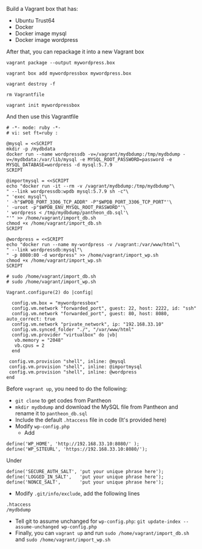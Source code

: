 Build a Vagrant box that has:
* Ubuntu Trust64
* Docker
* Docker image mysql
* Docker image wordpress
  
After that, you can repackage it into a new Vagrant box

`vagrant package --output mywordpress.box`

`vagrant box add mywordpressbox mywordpress.box`

`vagrant destroy -f`

`rm Vagrantfile`

`vagrant init mywordpressbox`

And then use this Vagrantfile

```
# -*- mode: ruby -*-
# vi: set ft=ruby :

@mysql = <<SCRIPT
mkdir -p /mydbdata
docker run --name wordpressdb -v=/vagrant/mydbdump:/tmp/mydbdump -v=/mydbdata:/var/lib/mysql -e MYSQL_ROOT_PASSWORD=password -e MYSQL_DATABASE=wordpress -d mysql:5.7.9
SCRIPT

@importmysql = <<SCRIPT
echo "docker run -it --rm -v /vagrant/mydbdump:/tmp/mydbdump"\
" --link wordpressdb:wpdb mysql:5.7.9 sh -c"\
" 'exec mysql"\
' -h"$WPDB_PORT_3306_TCP_ADDR" -P"$WPDB_PORT_3306_TCP_PORT"'\
' -uroot -p"$WPDB_ENV_MYSQL_ROOT_PASSWORD"'\
' wordpress < /tmp/mydbdump/pantheon_db.sql'\
"'" >> /home/vagrant/import_db.sh
chmod +x /home/vagrant/import_db.sh
SCRIPT

@wordpress = <<SCRIPT
echo "docker run --name my-wordpress -v /vagrant:/var/www/html"\
" --link wordpressdb:mysql"\
" -p 8080:80 -d wordpress" >> /home/vagrant/import_wp.sh
chmod +x /home/vagrant/import_wp.sh
SCRIPT

# sudo /home/vagrant/import_db.sh
# sudo /home/vagrant/import_wp.sh

Vagrant.configure(2) do |config|

  config.vm.box = "mywordpressbox"
  config.vm.network "forwarded_port", guest: 22, host: 2222, id: "ssh"
  config.vm.network "forwarded_port", guest: 80, host: 8080, auto_correct: true
  config.vm.network "private_network", ip: "192.168.33.10"
  config.vm.synced_folder "./", "/var/www/html"
  config.vm.provider "virtualbox" do |vb|
   vb.memory = "2048"
   vb.cpus = 2
  end

 config.vm.provision "shell", inline: @mysql
 config.vm.provision "shell", inline: @importmysql
 config.vm.provision "shell", inline: @wordpress
end
```

Before `vagrant up`, you need to do the following:
- `git clone` to get codes from Pantheon
- `mkdir mydbdump` and download the MySQL file from Pantheon and rename it to `pantheon_db.sql`
- Include the default `.htaccess` file in code (It's provided here)
- Modify `wp-config.php`
  - Add 
```
define('WP_HOME', 'http://192.168.33.10:8080/' );
define('WP_SITEURL', 'https://192.168.33.10:8080/');
```

Under 

```
define('SECURE_AUTH_SALT', 'put your unique phrase here');
define('LOGGED_IN_SALT',   'put your unique phrase here');
define('NONCE_SALT',       'put your unique phrase here');
```
- Modify `.git/info/exclude`, add the following lines
```
.htaccess
/mydbdump
```
- Tell git to assume unchanged for `wp-config.php`: `git update-index --assume-unchanged wp-config.php`
- Finally, you can `vagrant up` and run `sudo /home/vagrant/import_db.sh` and `sudo /home/vagrant/import_wp.sh` 



